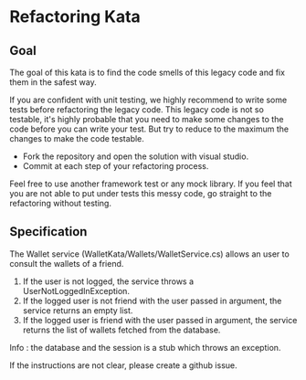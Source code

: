 # Refactoring Kata

## Goal
The goal of this kata is to find the code smells of this legacy code and fix them in the safest way.

If you are confident with unit testing, we highly recommend to write some tests before refactoring the legacy code. 
This legacy code is not so testable, it's highly probable that you need to make some changes to the code before you can write your test. 
But try to reduce to the maximum the changes to make the code testable.

* Fork the repository and open the solution with visual studio.
* Commit at each step of your refactoring process.


Feel free to use another framework test or any mock library.
If you feel that you are not able to put under tests this messy code, go straight to the refactoring without testing.

## Specification
The Wallet service (WalletKata/Wallets/WalletService.cs) allows an user to consult the wallets of a friend.

1. If the user is not logged, the service throws a UserNotLoggedInException.
2. If the logged user is not friend with the user passed in argument, the service returns an empty list.
3. If the logged user is friend with the user passed in argument, the service returns the list of wallets fetched from the database.

Info : the database and the session is a stub which throws an exception.

If the instructions are not clear, please create a github issue.

